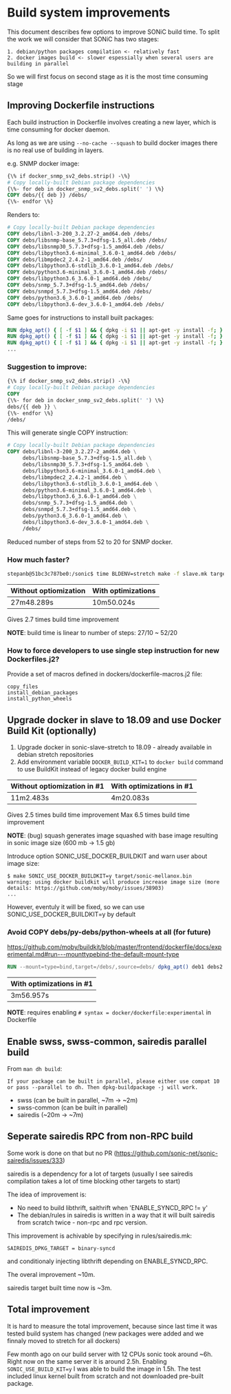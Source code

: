 # Build system improvements

This document describes few options to improve SONiC build time.
To split the work we will consider that SONiC has two stages:

    1. debian/python packages compilation <- relatively fast
    2. docker images build <- slower espessially when several users are building in parallel

So we will first focus on second stage as it is the most time consuming stage

## Improving Dockerfile instructions

Each build instruction in Dockerfile involves creating a new layer, which is time consuming for docker daemon.

As long as we are using ```--no-cache --squash``` to build docker images there is no real use of building in layers.

e.g. SNMP docker image:

```Dockerfile
{\% if docker_snmp_sv2_debs.strip() -\%}
# Copy locally-built Debian package dependencies
{\%- for deb in docker_snmp_sv2_debs.split(' ') \%}
COPY debs/{{ deb }} /debs/
{\%- endfor \%}

```
Renders to:
```Dockerfile
# Copy locally-built Debian package dependencies
COPY debs/libnl-3-200_3.2.27-2_amd64.deb /debs/
COPY debs/libsnmp-base_5.7.3+dfsg-1.5_all.deb /debs/
COPY debs/libsnmp30_5.7.3+dfsg-1.5_amd64.deb /debs/
COPY debs/libpython3.6-minimal_3.6.0-1_amd64.deb /debs/
COPY debs/libmpdec2_2.4.2-1_amd64.deb /debs/
COPY debs/libpython3.6-stdlib_3.6.0-1_amd64.deb /debs/
COPY debs/python3.6-minimal_3.6.0-1_amd64.deb /debs/
COPY debs/libpython3.6_3.6.0-1_amd64.deb /debs/
COPY debs/snmp_5.7.3+dfsg-1.5_amd64.deb /debs/
COPY debs/snmpd_5.7.3+dfsg-1.5_amd64.deb /debs/
COPY debs/python3.6_3.6.0-1_amd64.deb /debs/
COPY debs/libpython3.6-dev_3.6.0-1_amd64.deb /debs/
```

Same goes for instructions to install built packages:

```Dockerfile
RUN dpkg_apt() { [ -f $1 ] && { dpkg -i $1 || apt-get -y install -f; } || return 1; }; dpkg_apt /debs/libnl-3-200_3.2.27-2_amd64.deb
RUN dpkg_apt() { [ -f $1 ] && { dpkg -i $1 || apt-get -y install -f; } || return 1; }; dpkg_apt /debs/libsnmp-base_5.7.3+dfsg-1.5_all.deb
RUN dpkg_apt() { [ -f $1 ] && { dpkg -i $1 || apt-get -y install -f; } || return 1; }; dpkg_apt /debs/libsnmp30_5.7.3+dfsg-1.5_amd64.deb
...
```

### Suggestion to improve:

```Dockerfile
{\% if docker_snmp_sv2_debs.strip() -\%}
# Copy locally-built Debian package dependencies
COPY
{\%- for deb in docker_snmp_sv2_debs.split(' ') \%}
debs/{{ deb }} \
{\%- endfor \%}
/debs/
```

This will generate single COPY instruction:
```Dockerfile
# Copy locally-built Debian package dependencies
COPY debs/libnl-3-200_3.2.27-2_amd64.deb \
     debs/libsnmp-base_5.7.3+dfsg-1.5_all.deb \
     debs/libsnmp30_5.7.3+dfsg-1.5_amd64.deb \
     debs/libpython3.6-minimal_3.6.0-1_amd64.deb \
     debs/libmpdec2_2.4.2-1_amd64.deb \
     debs/libpython3.6-stdlib_3.6.0-1_amd64.deb \
     debs/python3.6-minimal_3.6.0-1_amd64.deb \
     debs/libpython3.6_3.6.0-1_amd64.deb \
     debs/snmp_5.7.3+dfsg-1.5_amd64.deb \
     debs/snmpd_5.7.3+dfsg-1.5_amd64.deb \
     debs/python3.6_3.6.0-1_amd64.deb \
     debs/libpython3.6-dev_3.6.0-1_amd64.deb \
     /debs/
```

Reduced number of steps from 52 to 20 for SNMP docker.

### How much faster?

```bash
stepanb@51bc3c787be0:/sonic$ time BLDENV=stretch make -f slave.mk target/docker-snmp-sv2.gz
```

|Without optiomization|With optimizations|
|---------------------|------------------|
|27m48.289s           |10m50.024s        |

Gives 2.7 times build time improvement

**NOTE**: build time is linear to number of steps: 27/10 ~ 52/20

### How to force developers to use single step instruction for new Dockerfiles.j2?
Provide a set of macros defined in dockers/dockerfile-macros.j2 file:

```jinja
copy_files
install_debian_packages
install_python_wheels
```

## Upgrade docker in slave to 18.09 and use Docker Build Kit (optionally)

1. Upgrade docker in sonic-slave-stretch to 18.09 - already available in debian stretch repositories
2. Add environment variable ```DOCKER_BUILD_KIT=1``` to ```docker build``` command to use BuildKit instead of legacy docker build engine

|Without optiomization in #1 |With optimizations in #1|
|----------------------------|------------------------|
|11m2.483s                   |4m20.083s               |

Gives 2.5 times build time improvement
Max 6.5 times build time improvement

**NOTE**: (bug) squash generates image squashed with base image resulting in sonic image size (600 mb -> 1.5 gb)

Introduce option SONIC_USE_DOCKER_BUILDKIT and warn user about image size:
```
$ make SONIC_USE_DOCKER_BUILDKIT=y target/sonic-mellanox.bin
warning: using docker buildkit will produce increase image size (more details: https://github.com/moby/moby/issues/38903)
...
```

However, eventuly it will be fixed, so we can use SONIC_USE_DOCKER_BUILDKIT=y by default

### Avoid COPY debs/py-debs/python-wheels at all (for future)
https://github.com/moby/buildkit/blob/master/frontend/dockerfile/docs/experimental.md#run---mounttypebind-the-default-mount-type

```Dockerfile
RUN --mount=type=bind,target=/debs/,source=debs/ dpkg_apt() deb1 debs2 deb3...
```

|With optimizations in #1|
|------------------------|
|3m56.957s               |

**NOTE**: requires enabling ```# syntax = docker/dockerfile:experimental``` in Dockerfile


## Enable swss, swss-common, sairedis parallel build

From ``` man dh build ```:
```
If your package can be built in parallel, please either use compat 10 or pass --parallel to dh. Then dpkg-buildpackage -j will work.
```

- swss (can be built in parallel, ~7m -> ~2m)
- swss-common (can be built in parallel)
- sairedis (~20m -> ~7m)

## Seperate sairedis RPC from non-RPC build

Some work is done on that but no PR (https://github.com/sonic-net/sonic-sairedis/issues/333)

sairedis is a dependency for a lot of targets (usually I see sairedis compilation takes a lot of time blocking other targets to start)

The idea of improvement is:

- No need to build libthrift, saithrift when 'ENABLE_SYNCD_RPC != y'
- The debian/rules in sairedis is written in a way that it will built sairedis from scratch twice - non-rpc and rpc version.

This improvement is achivable by specifying in rules/sairedis.mk:

```SAIREDIS_DPKG_TARGET = binary-syncd```

and conditionaly injecting libthrift depending on ENABLE_SYNCD_RPC.

The overal improvement ~10m.

sairedis target built time now is ~3m.

## Total improvement

It is hard to measure the total improvement, because since last time it was tested build system has changed (new packages were added and we finnaly moved to stretch for all dockers)

Few month ago on our build server with 12 CPUs sonic took around ~6h.
Right now on the same server it is around 2.5h. Enabling ```SONIC_USE_BUILD_KIT=y``` I was able to build the image in 1.5h.
The test included linux kernel built from scratch and not downloaded pre-built package.

